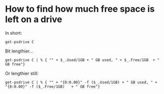 ﻿# How to find how much free space is left on a drive


In short:

	get-psdrive C

Bit lengthier...

	get-psdrive C | % { "" + $_.Used/1GB + " GB used, " + $_.Free/1GB  + " GB free"}

Or lengthier still:

	get-psdrive C | % { "" + "{0:0.00}" -f ($_.Used/1GB) + " GB used, " + "{0:0.00}" -f ($_.Free/1GB)   + " GB free"}